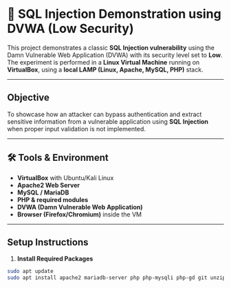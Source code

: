 # 💉 SQL Injection Demonstration using DVWA (Low Security)

This project demonstrates a classic **SQL Injection vulnerability** using the Damn Vulnerable Web Application (DVWA) with its security level set to **Low**. The experiment is performed in a **Linux Virtual Machine** running on **VirtualBox**, using a **local LAMP (Linux, Apache, MySQL, PHP)** stack.

---

##  Objective

To showcase how an attacker can bypass authentication and extract sensitive information from a vulnerable application using **SQL Injection** when proper input validation is not implemented.

---

## 🛠 Tools & Environment

- **VirtualBox** with Ubuntu/Kali Linux
- **Apache2 Web Server**
- **MySQL / MariaDB**
- **PHP & required modules**
- **DVWA (Damn Vulnerable Web Application)**
- **Browser (Firefox/Chromium)** inside the VM

---

##  Setup Instructions

1. **Install Required Packages**

```bash
sudo apt update
sudo apt install apache2 mariadb-server php php-mysqli php-gd git unzip -y
